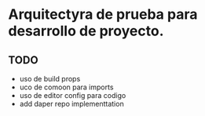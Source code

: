 # Arquitectyra de prueba para desarrollo de proyecto.

## TODO

-   uso de build props
-   uco de comoon para imports
-   uso de editor config para codigo
-   add daper repo implementtation
